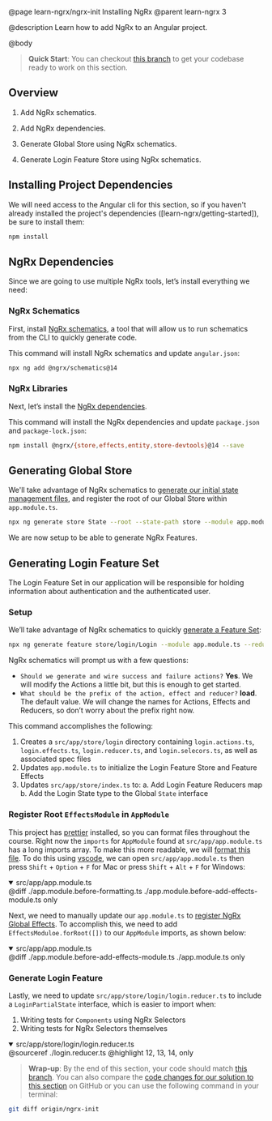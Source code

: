 @page learn-ngrx/ngrx-init Installing NgRx
@parent learn-ngrx 3

@description Learn how to add NgRx to an Angular project.

@body

> **Quick Start**: You can checkout [this branch](https://github.com/bitovi/angular-ngrx-chat/tree/starting-point) to get your codebase ready to work on this section.


## Overview

1. Add NgRx schematics.

2. Add NgRx dependencies.

3. Generate Global Store using NgRx schematics.

4. Generate Login Feature Store using NgRx schematics.

## Installing Project Dependencies

We will need access to the Angular cli for this section, so if you haven't already installed the project's dependencies ([learn-ngrx/getting-started]), be sure to install them:

```bash
npm install
```


## NgRx Dependencies

Since we are going to use multiple NgRx tools, let’s install everything we need:

### NgRx Schematics

First, install [NgRx schematics](https://ngrx.io/guide/schematics/install#installing-with-ng-add), a tool that will allow us to run schematics from the CLI to quickly generate code. 

This command will install NgRx schematics and update `angular.json`:

```bash
npx ng add @ngrx/schematics@14
```


### NgRx Libraries

Next, let’s install the [NgRx dependencies](https://ngrx.io/guide/schematics#dependencies).

This command will install the NgRx dependencies and update `package.json` and `package-lock.json`:

```bash
npm install @ngrx/{store,effects,entity,store-devtools}@14 --save
```


## Generating Global Store

We'll take advantage of NgRx schematics to [generate our initial state management files](https://ngrx.io/guide/schematics/store#command), and register the root of our Global Store within `app.module.ts`. 

```bash
npx ng generate store State --root --state-path store --module app.module.ts
```

We are now setup to be able to generate NgRx Features.


## Generating Login Feature Set

The Login Feature Set in our application will be responsible for holding information about authentication and the authenticated user.

### Setup

We’ll take advantage of NgRx schematics to quickly [generate a Feature Set](https://ngrx.io/guide/schematics/feature#command): 

```bash
npx ng generate feature store/login/Login --module app.module.ts --reducers ../../store/index.ts
```

NgRx schematics will prompt us with a few questions:

- `Should we generate and wire success and failure actions?` **Yes**. We will modify the Actions a little bit, but this is enough to get started.
- `What should be the prefix of the action, effect and reducer?` **load**. The default value. We will change the names for Actions, Effects and Reducers, so don’t worry about the prefix right now.

This command accomplishes the following:

1. Creates a `src/app/store/login` directory containing `login.actions.ts`, `login.effects.ts`, `login.reducer.ts`, and `login.selecors.ts`, as well as associated spec files
2. Updates `app.module.ts` to initialize the Login Feature Store and Feature Effects
3. Updates `src/app/store/index.ts` to:
    a. Add Login Feature Reducers map
    b. Add the Login State type to the Global `State` interface


### Register Root `EffectsModule` in `AppModule`

This project has [prettier](https://prettier.io/) installed, so you can format files throughout the course. Right now the `imports` for `AppModule` found at `src/app/app.module.ts` has a long imports array. To make this more readable, we will [format this file](https://code.visualstudio.com/docs/editor/codebasics#_formatting). To do this using [vscode](https://code.visualstudio.com/), we can open `src/app/app.module.ts` then press `Shift` + `Option` + `F` for Mac or press `Shift` + `Alt` + `F` for Windows:

<details open>
<summary>src/app/app.module.ts</summary>
@diff ./app.module.before-formatting.ts ./app.module.before-add-effects-module.ts only
</details>

Next, we need to manually update our `app.module.ts` to [register NgRx Global Effects](https://ngrx.io/guide/schematics#initial-effects-setup). To accomplish this, we need to add `EffectsModuloe.forRoot([])` to our `AppModule` imports, as shown below:

<details open>
<summary>src/app/app.module.ts</summary>
@diff ./app.module.before-add-effects-module.ts ./app.module.ts only
</details>


### Generate Login Feature

Lastly, we need to update `src/app/store/login/login.reducer.ts` to include a `LoginPartialState` interface, which is easier to import when:

1. Writing tests for `Components` using NgRx Selectors
2. Writing tests for NgRx Selectors themselves

<!-- Can't show code diff since it will result in misleading highlights: 12, 13, 18 -->
<details open>
<summary>src/app/store/login/login.reducer.ts</summary>
@sourceref ./login.reducer.ts
@highlight 12, 13, 14, only
</details>


> **Wrap-up**: By the end of this section, your code should match [this branch](https://github.com/bitovi/angular-ngrx-chat/tree/ngrx-init). You can also compare the [code changes for our solution to this section](https://github.com/bitovi/angular-ngrx-chat/compare/starting-point...ngrx-init) on GitHub or you can use the following command in your terminal:

```bash
git diff origin/ngrx-init
```
